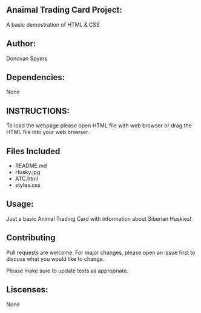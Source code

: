 ## Anaimal Trading Card Project:

A basic demostration of HTML & CSS

## Author:

Donovan Spyers

## Dependencies:

None

## INSTRUCTIONS:

To load the webpage please open HTML file with web browser or drag the HTML file into your web browser.

## Files Included

- README.md
- Husky.jpg
- ATC.html
- styles.css

## Usage:

Just a basic Animal Trading Card with information about Siberian Huskies!

## Contributing

Pull requests are welcome. For major changes, please open an issue first
to discuss what you would like to change.

Please make sure to update tests as appropriate.

## Liscenses:

None
